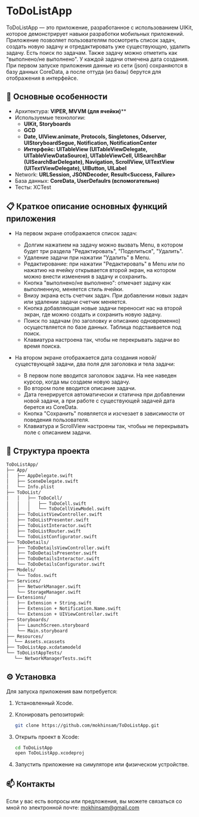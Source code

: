 # ToDoListApp 

ToDoListApp — это приложение, разработанное с использованием UIKit, которое демонстрирует навыки разработки мобильных приложений. Приложение позволяет пользователям посмотреть список задач, создать новую задачу и отредактировать уже существующую, удалить задачу. Есть поиск по задачам. Также задачу можно отметить как "выполнено/не выполнено". У каждой задачи отмечена дата создания. При первом запуске приложения данные из сети (json) сохраняются в базу данных CoreData, а после оттуда (из базы) берутся для отображения в интерфейсе. 


## 📌 Основные особенности
- Архитектура: **VIPER, MVVM (для ячейки)****
- Используемые технологии: 
   - **UIKit, Storyboards**
   - **GCD**
   - **Date, UIView.animate, Protocols, Singletones, Odserver, UIStoryboardSegue, Notification, NotificationCenter**
   - **Интерфейс: UITableView (UITableViewDelegate, UITableViewDataSource), UITableViewCell, UISearchBar (UISearchBarDelegate), Navigation, ScrollView, UITextView (UITextViewDelegate), UIButton, UILabel**
- Network: **URLSession, JSONDecoder, Result<Success, Failure>**
- База данных: **CoreData, UserDefaulrs (вспомогательно)**
- Тесты: XCTest


## 📋 Краткое описание основных функций приложения
- На первом экране отображается список задач:
     - Долгим нажатием на задачу можно вызвать Menu, в котором будет три раздела "Редактировать", "Поделиться", "Удалить".
     - Удаление задачи при нажатии "Удалить" в Menu.
     - Редактирование: при нажатии "Редактировать" в Menu или по нажатию на ячейку открывается второй экран, на котором можно внести изменения в задачу и сохранить.
     - Кнопка "выполнено/не выполнено": отмечает задачу как выполненную, меняется стиль ячейки.
     - Внизу экрана есть счетчик задач. При добавлении новых задач или удалении задачи счетчик меняется.
     - Кнопка добавляющая новые задачи переносит нас на второй экран, где можно создать и сохранить новую задачу.
     - Поиск по задачам (по заголовку и описанию одновременно) осуществляется по базе данных. Таблица подстаивается под поиск.
     - Клавиатура настроена так, чтобы не перекрывать задачи во время поиска. 
 
- На втором экране отображается дата создания новой/существующей задачи, два поля для заголовка и тела задачи:
     - В первом поле вводится заголовок задачи. На нее наведен курсор, когда мы создаем новую задачу. 
     - Во втором поле вводится описание задачи.
     - Дата генерируется автоматически и статична при добавлении новой задачи, а при работе с существующей задачей дата берется из CoreData.
     - Кнопка "Сохранить" появляется и изсчезает в зависимости от поведения пользователя.
     - Клавиатура и ScrollView настроены так, чтобьы не перекрывать поле с описанием задачи. 


## 🌳 Структура проекта
```bash
ToDoListApp/
├── App/
│   ├── AppDelegate.swift
│   ├── SceneDelegate.swift
│   └── Info.plist
├── ToDoList/
│   │   ├── ToDoCell/
│   │   │   ├── ToDoCell.swift
│   │   │   └── ToDoCellViewModel.swift    
│   ├── ToDoListViewController.swift
│   ├── ToDoListPresenter.swift
│   ├── ToDoListInteractor.swift
│   ├── ToDoListRouter.swift
│   └── ToDoListConfigurator.swift
├── ToDoDetails/
│   ├── ToDoDetailsViewController.swift
│   ├── ToDoDetailsPresenter.swift
│   ├── ToDoDetailsInteractor.swift
│   └── ToDoDetailsConfigurator.swift
├── Models/
│   └── Todos.swift
├── Services/
│   ├── NetworkManager.swift
│   └── StorageManager.swift
├── Extensions/
│   ├── Extension + String.swift
│   ├── Extension + Notification.Name.swift
│   └── Extension + UIViewController.swift
├── Storyboards/
│   ├── LaunchScreen.storyboard
│   └── Main.storyboard
├── Resources/
│  └── Assets.xcassets
├── ToDoListApp.xcdatamodeld
└── ToDoListAppTests/
   └── NetworkManagerTests.swift

```


## ⚙️ Установка
Для запуска приложения вам потребуется:
1. Установленный Xcode.
2. Клонировать репозиторий:

   ```bash
   git clone https://github.com/mokhinsam/ToDoListApp.git
    ```
3. Открыть проект в Xcode:
    ```bash
    cd ToDoListApp
    open ToDoListApp.xcodeproj
    ```
4. Запустить приложение на симуляторе или физическом устройстве.


## 📫 Контакты
Если у вас есть вопросы или предложения, вы можете связаться со мной по электронной почте: mokhinsam@gmail.com

